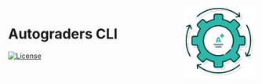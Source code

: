 <img src="https://raw.githubusercontent.com/Autograders/logo/master/logo/full.png" width="145px" align="right" />

# Autograders CLI

[![License](https://img.shields.io/github/license/autograders/auth)](https://github.com/Autograders/auth/blob/master/LICENSE)
